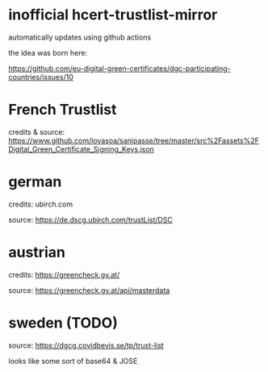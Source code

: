 # inofficial hcert-trustlist-mirror

automatically updates using github actions

the idea was born here:

https://github.com/eu-digital-green-certificates/dgc-participating-countries/issues/10

# French Trustlist

credits & source:
https://www.github.com/lovasoa/sanipasse/tree/master/src%2Fassets%2FDigital_Green_Certificate_Signing_Keys.json


# german
credits: 
ubirch.com

source: 
https://de.dscg.ubirch.com/trustList/DSC

# austrian

credits:
https://greencheck.gv.at/

source:
https://greencheck.gv.at/api/masterdata

# sweden (TODO)

source:
https://dgcg.covidbevis.se/tp/trust-list

looks like some sort of base64 & JOSE
